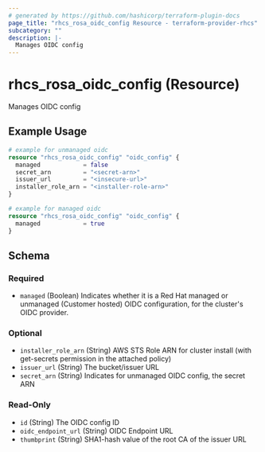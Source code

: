 ```yaml
---
# generated by https://github.com/hashicorp/terraform-plugin-docs
page_title: "rhcs_rosa_oidc_config Resource - terraform-provider-rhcs"
subcategory: ""
description: |-
  Manages OIDC config
---
```


# rhcs_rosa_oidc_config (Resource)

Manages OIDC config

## Example Usage

```terraform
# example for unmanaged oidc
resource "rhcs_rosa_oidc_config" "oidc_config" {
  managed            = false
  secret_arn         = "<secret-arn>"
  issuer_url         = "<insecure-url>"
  installer_role_arn = "<installer-role-arn>"
}

# example for managed oidc
resource "rhcs_rosa_oidc_config" "oidc_config" {
  managed            = true
}
```

<!-- schema generated by tfplugindocs -->
## Schema

### Required

- `managed` (Boolean) Indicates whether it is a Red Hat managed or unmanaged (Customer hosted) OIDC configuration, for the cluster's OIDC provider.

### Optional

- `installer_role_arn` (String) AWS STS Role ARN for cluster install (with get-secrets permission in the attached policy)
- `issuer_url` (String) The bucket/issuer URL
- `secret_arn` (String) Indicates for unmanaged OIDC config, the secret ARN

### Read-Only

- `id` (String) The OIDC config ID
- `oidc_endpoint_url` (String) OIDC Endpoint URL
- `thumbprint` (String) SHA1-hash value of the root CA of the issuer URL
